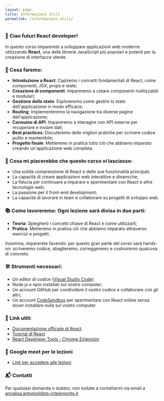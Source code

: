 ```yaml
---
layout: page
title: Informazioni utili
permalink: /informazioni-utili/
---
```


### 👋 Ciao futuri React developer!

In questo corso imparerete a sviluppare applicazioni web moderne utilizzando **React**, una delle librerie JavaScript più popolari e potenti per la creazione di interfacce utente.

### 🚀 Cosa faremo:

- **Introduzione a React**: Capiremo i concetti fondamentali di React, come componenti, JSX, props e state;
- **Creazione di componenti**: Impareremo a creare componenti riutilizzabili e modulari;
- **Gestione dello stato**: Esploreremo come gestire lo stato dell'applicazione in modo efficace;
- **Routing**: Implementeremo la navigazione tra diverse pagine dell'applicazione;
- **Consumo di API**: Impareremo a interagire con API esterne per recuperare e inviare dati;
- **Best practices**: Discuteremo delle migliori pratiche per scrivere codice pulito e mantenibile;
- **Progetto finale**: Metteremo in pratica tutto ciò che abbiamo imparato creando un'applicazione web completa.

### 🎯 Cosa mi piacerebbe che questo corso vi lasciasse:

- Una solida comprensione di React e delle sue funzionalità principali;
- La capacità di creare applicazioni web interattive e dinamiche;
- La fiducia per continuare a imparare e sperimentare con React e altre tecnologie web;
- La passione per il front-end development;
- La capacità di lavorare in team e collaborare su progetti di sviluppo web.

### 📚 Come lavoreremo: Ogni lezione sarà divisa in due parti:

- **Teoria**: Spiegherò i concetti chiave di React e come utilizzarli;
- **Pratica**: Metteremo in pratica ciò che abbiamo imparato attraverso esercizi e progetti.

Insomma, imparerete facendo: per questo gran parte del corso sarà hands-on: scriveremo codice, sbaglieremo, correggeremo e costruiremo qualcosa di concreto.

### 🛠️ Strumenti necessari:

- Un editor di codice ([Visual Studio Code](https://code.visualstudio.com));
- Node.js e npm installati sul vostro computer;
- Un account GitHub per condividere il vostro codice e collaborare con gli altri;
- Un account [CodeSandbox](https://codesandbox.io/) per sperimentare con React online senza dover installare nulla sul vostro computer.

### 🔗 Link utili:

- <a href="https://react.dev/" target="_blank">Documentazione ufficiale di React</a>
- <a href="https://react.dev/learn" target="_blank">Tutorial di React</a>
- <a href="https://chromewebstore.google.com/detail/fmkadmapgofadopljbjfkapdkoienihi?utm_source=item-share-cb" target="_blank">React Developer Tools - Chrome Extension</a>

### 👾 Google meet per le lezioni

- [Link per accedere alle lezioni](https://meet.google.com/qmj-tcqc-brg?pli=1&authuser=4)

### 📬 Contatti

Per qualsiasi domanda o dubbio, non esitate a contattarmi via email a [annalisa.antonioli@its-ictpiemonte.it](mailto:annalisa.antonioli@its-ictpiemonte.it)
